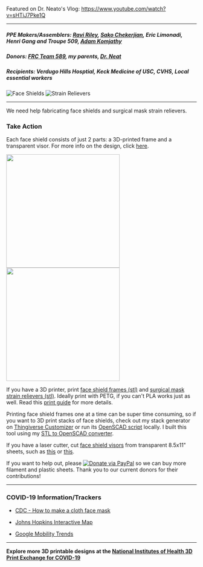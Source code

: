 Featured on Dr. Neato's Vlog: https://www.youtube.com/watch?v=sHTiJ7Pke1Q

--------

##### PPE Makers/Assemblers: [Ravi Riley](https://github.com/raviriley), [Sako Chekerjian](https://github.com/sakorocco), Eric Limonadi, Henri Gang and Troupe 509, [Adam Komjathy](https://github.com/adamkomjathy)

##### Donors: [FRC Team 589](https://cvrobots.com), my parents, [Dr. Neat](http://www.drneato.com)

##### Recipients: Verdugo Hills Hosptial, Keck Medicine of USC, CVHS, Local essential workers

![Face Shields](https://img.shields.io/badge/Face%20Shields-548-blue.svg) ![Strain Relievers](https://img.shields.io/badge/Strain%20Relievers-374-blue.svg) 

--------

We need help fabricating face shields and surgical mask strain relievers. 

### **Take Action**
Each face shield consists of just 2 parts: a 3D-printed frame and a transparent visor. For more info on the design, click [here](https://3dverkstan.se/protective-visor/).

<div>
<a href="https://mk03dverkstanb4pk6hu.kinstacdn.com/wp-content/uploads/2020/04/liggande1.jpg">
<img src="https://mk03dverkstanb4pk6hu.kinstacdn.com/wp-content/uploads/2020/04/liggande1.jpg" width="300">
</a>
<a href="https://mk03dverkstanb4pk6hu.kinstacdn.com/wp-content/uploads/2020/04/printoh3.jpg">
<img src="https://mk03dverkstanb4pk6hu.kinstacdn.com/wp-content/uploads/2020/04/printoh3.jpg" width="300">
</a>
</div>

If you have a 3D printer, print [face shield frames (stl)](https://github.com/raviriley/PPE-for-COVID19/blob/master/Face%20Shield/Face%20Shield%20Frame.stl) and [surgical mask strain relievers (stl)](/surgical%20mask%20strap%20strain%20relief.stl). Ideally print with PETG, if you can't PLA works just as well.
Read this [print guide](https://3dverkstan.se/protective-visor/protective-visor-print-guide/) for more details.

Printing face shield frames one at a time can be super time consuming, so if you want to 3D print stacks of face shields, check out my stack generator on [Thingiverse Customizer](https://www.thingiverse.com/apps/customizer/run?thing_id=4311414) or run its [OpenSCAD script](https://github.com/raviriley/PPE-for-COVID19/tree/master/Face%20Shield/3D%20Printing%20Files%20(STL)/Stacks/customizable) locally. I built this tool using my [STL to OpenSCAD converter](https://github.com/raviriley/STL-to-OpenSCAD-Converter).

If you have a laser cutter, cut [face shield visors](/Face%20Shield/Templates%20%26%20Laser%20Cutting%20files) from transparent 8.5x11" sheets, such as [this](https://www.amazon.com/CFS-Products-Inches-Binding-Covers/dp/B07SB6ZKBD) or [this](https://www.amazon.com/Fellowes-Binding-Presentation-Covers-52089/dp/B0015ZVXIW/).

If you want to help out, please [![Donate via PayPal](https://img.shields.io/badge/PayPal-donate-green.svg?logo=paypal)](https://www.paypal.me/raviriley)
 so we can buy more filament and plastic sheets. Thank you to our current donors for their contributions!

--------

### COVID-19 Information/Trackers

- [CDC - How to make a cloth face mask](https://www.cdc.gov/coronavirus/2019-ncov/prevent-getting-sick/diy-cloth-face-coverings.html)

- [Johns Hopkins Interactive Map](https://coronavirus.jhu.edu/map.html)

- [Google Mobility Trends](https://www.google.com/covid19/mobility/)

--------

**Explore more 3D printable designs at the [National Institutes of Health 3D Print Exchange for COVID-19](https://3dprint.nih.gov/collections/covid-19-response)**
